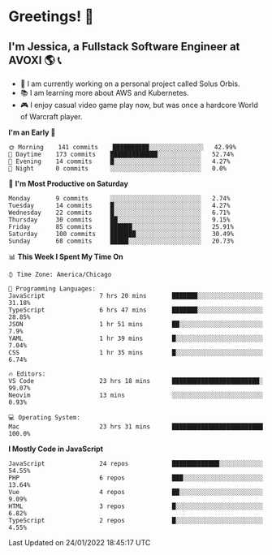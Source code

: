 # Greetings! 🧠

## I'm Jessica, a Fullstack Software Engineer at AVOXI 🌎 📞

- 🌟 I am currently working on a personal project called Solus Orbis.
- 📚 I am learning more about AWS and Kubernetes.
- 🎮 I enjoy casual video game play now, but was once a hardcore World of Warcraft player.

<!--START_SECTION:waka-->
**I'm an Early 🐤** 

```text
🌞 Morning    141 commits    ██████████░░░░░░░░░░░░░░░   42.99% 
🌆 Daytime    173 commits    █████████████░░░░░░░░░░░░   52.74% 
🌃 Evening    14 commits     █░░░░░░░░░░░░░░░░░░░░░░░░   4.27% 
🌙 Night      0 commits      ░░░░░░░░░░░░░░░░░░░░░░░░░   0.0%

```
📅 **I'm Most Productive on Saturday** 

```text
Monday       9 commits      ░░░░░░░░░░░░░░░░░░░░░░░░░   2.74% 
Tuesday      14 commits     █░░░░░░░░░░░░░░░░░░░░░░░░   4.27% 
Wednesday    22 commits     █░░░░░░░░░░░░░░░░░░░░░░░░   6.71% 
Thursday     30 commits     ██░░░░░░░░░░░░░░░░░░░░░░░   9.15% 
Friday       85 commits     ██████░░░░░░░░░░░░░░░░░░░   25.91% 
Saturday     100 commits    ███████░░░░░░░░░░░░░░░░░░   30.49% 
Sunday       68 commits     █████░░░░░░░░░░░░░░░░░░░░   20.73%

```


📊 **This Week I Spent My Time On** 

```text
⌚︎ Time Zone: America/Chicago

💬 Programming Languages: 
JavaScript               7 hrs 20 mins       ███████░░░░░░░░░░░░░░░░░░   31.18% 
TypeScript               6 hrs 47 mins       ███████░░░░░░░░░░░░░░░░░░   28.85% 
JSON                     1 hr 51 mins        ██░░░░░░░░░░░░░░░░░░░░░░░   7.9% 
YAML                     1 hr 39 mins        █░░░░░░░░░░░░░░░░░░░░░░░░   7.04% 
CSS                      1 hr 35 mins        █░░░░░░░░░░░░░░░░░░░░░░░░   6.74%

🔥 Editors: 
VS Code                  23 hrs 18 mins      ████████████████████████░   99.07% 
Neovim                   13 mins             ░░░░░░░░░░░░░░░░░░░░░░░░░   0.93%

💻 Operating System: 
Mac                      23 hrs 31 mins      █████████████████████████   100.0%

```

**I Mostly Code in JavaScript** 

```text
JavaScript               24 repos            █████████████░░░░░░░░░░░░   54.55% 
PHP                      6 repos             ███░░░░░░░░░░░░░░░░░░░░░░   13.64% 
Vue                      4 repos             ██░░░░░░░░░░░░░░░░░░░░░░░   9.09% 
HTML                     3 repos             █░░░░░░░░░░░░░░░░░░░░░░░░   6.82% 
TypeScript               2 repos             █░░░░░░░░░░░░░░░░░░░░░░░░   4.55%

```



 Last Updated on 24/01/2022 18:45:17 UTC
<!--END_SECTION:waka-->

<!--
**jessikuh/jessikuh** is a ✨ _special_ ✨ repository because its `README.md` (this file) appears on your GitHub profile.

Here are some ideas to get you started:

- 🔭 I’m currently working on ...
- 🌱 I’m currently learning ...
- 👯 I’m looking to collaborate on ...
- 🤔 I’m looking for help with ...
- 💬 Ask me about ...
- 📫 How to reach me: ...
- 😄 Pronouns: ...
- ⚡ Fun fact: ...
-->

